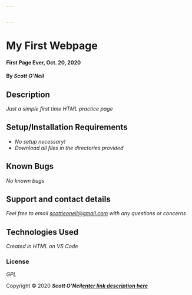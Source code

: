 ```yaml
---


---
```


<h1 id="my-first-webpage">My First Webpage</h1>
<h4 id="first-page-ever-oct.-20-2020">First Page Ever, Oct. 20, 2020</h4>
<h4 id="by-scott-oneil">By <em><strong>Scott O’Neil</strong></em></h4>
<h2 id="description">Description</h2>
<p><em>Just a simple first time HTML practice page</em></p>
<h2 id="setupinstallation-requirements">Setup/Installation Requirements</h2>
<ul>
<li><em>No setup necessary!</em></li>
<li><em>Download all files in the directories provided</em></li>
</ul>
<h2 id="known-bugs">Known Bugs</h2>
<p><em>No known bugs</em></p>
<h2 id="support-and-contact-details">Support and contact details</h2>
<p><em>Feel free to email <a href="mailto:scottieoneil@gmail.com">scottieoneil@gmail.com</a> with any questions or concerns</em></p>
<h2 id="technologies-used">Technologies Used</h2>
<p><em>Created in HTML on VS Code</em></p>
<h3 id="license">License</h3>
<p><em>GPL</em></p>
<p>Copyright © 2020 <strong><em>Scott O’Neil<a href="https://github.com/spnoneil/my-first-webpage/blob/main/README.md#my-first-webpage">enter link description here</a></em></strong></p>

